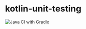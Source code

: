 # kotlin-unit-testing

![Java CI with Gradle](https://github.com/martinloesethjensen/kotlin-unit-testing-pluralsight/workflows/Java%20CI%20with%20Gradle/badge.svg)

